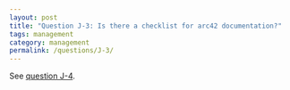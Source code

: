 ```yaml
---
layout: post
title: "Question J-3: Is there a checklist for arc42 documentation?"
tags: management
category: management
permalink: /questions/J-3/
---
```



See [question J-4](/questions/J-4).
